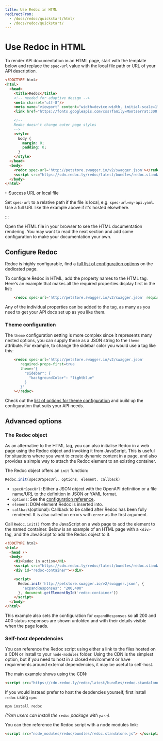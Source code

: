 ```yaml
---
title: Use Redoc in HTML
redirectFrom:
  - /docs/redoc/quickstart/html/
  - /docs/redoc/quickstart/
---
```


# Use Redoc in HTML

To render API documentation in an HTML page, start with the template below and
replace the `spec-url` value with the local file path or URL of your API
description.

```html
<!DOCTYPE html>
<html>
  <head>
    <title>Redoc</title>
    <!-- needed for adaptive design -->
    <meta charset="utf-8"/>
    <meta name="viewport" content="width=device-width, initial-scale=1">
    <link href="https://fonts.googleapis.com/css?family=Montserrat:300,400,700|Roboto:300,400,700" rel="stylesheet">

    <!--
    Redoc doesn't change outer page styles
    -->
    <style>
      body {
        margin: 0;
        padding: 0;
      }
    </style>
  </head>
  <body>
    <redoc spec-url='http://petstore.swagger.io/v2/swagger.json'></redoc>
    <script src="https://cdn.redoc.ly/redoc/latest/bundles/redoc.standalone.js"> </script>
  </body>
</html>
```

:::Success URL or local file

Set `spec-url` to a relative path if the file is local, e.g. `spec-url=my-api.yaml`. Use a full URL like the example above if it's hosted elsewhere.

:::

Open the HTML file in your browser to see the HTML documentation rendering. You may want to read the next section and add some configuration to make your documentation your own.

## Configure Redoc

Redoc is highly configurable, find a [full list of configuration options](../config.md) on the dedicated page.

To configure Redoc in HTML, add the property names to the HTML tag. Here's an example that makes all the required properties display first in the list:

```html
    <redoc spec-url='http://petstore.swagger.io/v2/swagger.json' required-props-first=true></redoc>
```

Any of the individual properties can be added to the tag, as many as you need to get your API docs set up as you like them.

### Theme configuration

The `theme` configuration setting is more complex since it represents many nested options, you can supply these as a JSON string to the `theme` attribute. For example, to change the sidebar color you would use a tag like this:

```html
    <redoc spec-url='http://petstore.swagger.io/v2/swagger.json'
       required-props-first=true
       theme='{
         "sidebar": {
           "backgroundColor": "lightblue"
         }
       }'
    ></redoc>
```

Check out the [list of options for theme configuration](../config.md#theme-settings) and build up the configuration that suits your API needs.

## Advanced options

### The Redoc object

As an alternative to the HTML tag, you can also initialise Redoc in a web page using the Redoc object and invoking it from JavaScript. This is useful for situations where you want to create dynamic content in a page, and also provides a simple way to attach the Redoc element to an existing container.

The Redoc object offers an `init` function:

```js
Redoc.init(specOrSpecUrl, options, element, callback)
```
- `specOrSpecUrl`: Either a JSON object with the OpenAPI definition or a file name/URL to the
  definition in JSON or YAML format.
- `options`: See the [configuration reference](../config.md).
- `element`: DOM element Redoc is inserted into.
- `callback`(optional): Callback to be called after Redoc has been fully rendered.
  It is also called on errors with `error` as the first argument.

Call `Redoc.init()` from the JavaScript on a web page to add the element to the named container. Below is an example of an HTML page with a `<div>` tag, and the JavaScript to add the Redoc object to it.

```html
<!DOCTYPE html>
<html>
  <head />
  <body>
    <H1>Redoc in action</H1>
    <script src="https://cdn.redoc.ly/redoc/latest/bundles/redoc.standalone.js"> </script>
    <div id="redoc-container"></div>

    <script>
      Redoc.init('http://petstore.swagger.io/v2/swagger.json', {
        "expandResponses": "200,400"
      }, document.getElementById('redoc-container'))
    </script>
  </body>
</html>
```

This example also sets the configuration for `expandResponses` so all 200 and 400 status responses are shown unfolded and with their details visible when the page loads.

### Self-host dependencies

You can reference the Redoc script using either a link to the files hosted on a CDN
or install to your `node-modules` folder. Using the CDN is the simplest option, but
if you need to host in a closed environment or have requirements around external
dependencies, it may be useful to self-host.

The main example shows using the CDN:

```html
<script src="https://cdn.redoc.ly/redoc/latest/bundles/redoc.standalone.js"> </script>
```

If you would instead prefer to host the depdencies yourself, first install `redoc` using `npm`:

```
npm install redoc
```

_(Yarn users can install the `redoc` package with `yarn`)_.

You can then reference the Redoc script with a node modules link:

```html
<script src="node_modules/redoc/bundles/redoc.standalone.js"> </script>
```


